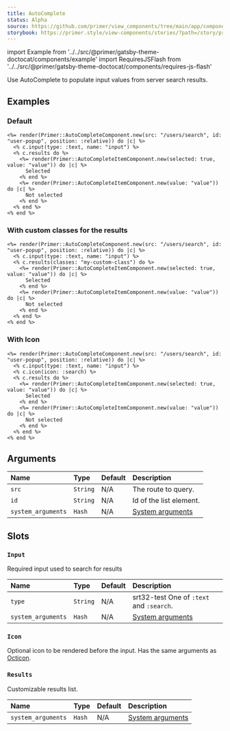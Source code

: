 ```yaml
---
title: AutoComplete
status: Alpha
source: https://github.com/primer/view_components/tree/main/app/components/primer/auto_complete_component.rb
storybook: https://primer.style/view-components/stories/?path=/story/primer-auto-complete-component
---
```


import Example from '../../src/@primer/gatsby-theme-doctocat/components/example'
import RequiresJSFlash from '../../src/@primer/gatsby-theme-doctocat/components/requires-js-flash'

<RequiresJSFlash />

<!-- Warning: AUTO-GENERATED file, do not edit. Add code comments to your Ruby instead <3 -->

Use AutoComplete to populate input values from server search results.

## Examples

### Default

<Example src="<auto-complete src='/users/search' for='user-popup' class='position-relative'>  <input name='input' type='text' class='form-control '></input>    <ul id='user-popup' class='autocomplete-results '>    <li role='option' data-autocomplete-value='value' aria-selected='true' class='autocomplete-item '>      Selected</li>    <li role='option' data-autocomplete-value='value' class='autocomplete-item '>      Not selected</li></ul></auto-complete>" />

```erb
<%= render(Primer::AutoCompleteComponent.new(src: "/users/search", id: "user-popup", position: :relative)) do |c| %>
  <% c.input(type: :text, name: "input") %>
  <% c.results do %>
    <%= render(Primer::AutoCompleteItemComponent.new(selected: true, value: "value")) do |c| %>
      Selected
    <% end %>
    <%= render(Primer::AutoCompleteItemComponent.new(value: "value")) do |c| %>
      Not selected
    <% end %>
  <% end %>
<% end %>
```

### With custom classes for the results

<Example src="<auto-complete src='/users/search' for='user-popup' class='position-relative'>  <input name='input' type='text' class='form-control '></input>    <ul id='user-popup' class='autocomplete-results my-custom-class '>    <li role='option' data-autocomplete-value='value' aria-selected='true' class='autocomplete-item '>      Selected</li>    <li role='option' data-autocomplete-value='value' class='autocomplete-item '>      Not selected</li></ul></auto-complete>" />

```erb
<%= render(Primer::AutoCompleteComponent.new(src: "/users/search", id: "user-popup", position: :relative)) do |c| %>
  <% c.input(type: :text, name: "input") %>
  <% c.results(classes: "my-custom-class") do %>
    <%= render(Primer::AutoCompleteItemComponent.new(selected: true, value: "value")) do |c| %>
      Selected
    <% end %>
    <%= render(Primer::AutoCompleteItemComponent.new(value: "value")) do |c| %>
      Not selected
    <% end %>
  <% end %>
<% end %>
```

### With Icon

<Example src="<auto-complete src='/users/search' for='user-popup' class='position-relative'>  <input name='input' type='text' class='form-control '></input>  <svg class='octicon octicon-search' height='16' viewBox='0 0 16 16' version='1.1' width='16' aria-hidden='true'><path fill-rule='evenodd' d='M11.5 7a4.499 4.499 0 11-8.998 0A4.499 4.499 0 0111.5 7zm-.82 4.74a6 6 0 111.06-1.06l3.04 3.04a.75.75 0 11-1.06 1.06l-3.04-3.04z'></path></svg>  <ul id='user-popup' class='autocomplete-results '>    <li role='option' data-autocomplete-value='value' aria-selected='true' class='autocomplete-item '>      Selected</li>    <li role='option' data-autocomplete-value='value' class='autocomplete-item '>      Not selected</li></ul></auto-complete>" />

```erb
<%= render(Primer::AutoCompleteComponent.new(src: "/users/search", id: "user-popup", position: :relative)) do |c| %>
  <% c.input(type: :text, name: "input") %>
  <% c.icon(icon: :search) %>
  <% c.results do %>
    <%= render(Primer::AutoCompleteItemComponent.new(selected: true, value: "value")) do |c| %>
      Selected
    <% end %>
    <%= render(Primer::AutoCompleteItemComponent.new(value: "value")) do |c| %>
      Not selected
    <% end %>
  <% end %>
<% end %>
```

## Arguments

| Name | Type | Default | Description |
| :- | :- | :- | :- |
| `src` | `String` | N/A | The route to query. |
| `id` | `String` | N/A | Id of the list element. |
| `system_arguments` | `Hash` | N/A | [System arguments](/system-arguments) |

## Slots

### `Input`

Required input used to search for results

| Name | Type | Default | Description |
| :- | :- | :- | :- |
| `type` | `String` | N/A | srt32-test One of `:text` and `:search`. |
| `system_arguments` | `Hash` | N/A | [System arguments](/system-arguments) |

### `Icon`

Optional icon to be rendered before the input. Has the same arguments as [Octicon](/components/octicon).

### `Results`

Customizable results list.

| Name | Type | Default | Description |
| :- | :- | :- | :- |
| `system_arguments` | `Hash` | N/A | [System arguments](/system-arguments) |
